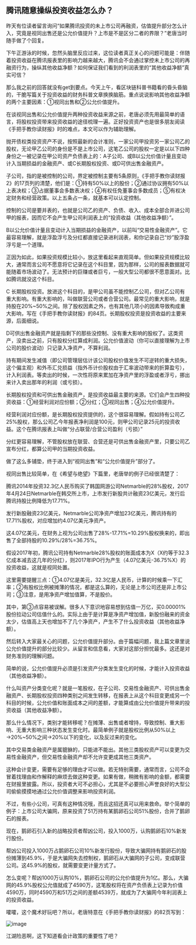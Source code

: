 ## 腾讯随意操纵投资收益怎么办？
昨天有位读者留言询问“如果腾讯投资的未上市公司再融资，估值提升部分怎么计入，究竟是视同出售还是公允价值提升？上市是不是区分二者的界限？”老唐当时随手做了个回复。

 

下午正游泳的时候，忽然头脑里反应过来，这位读者真正关心的问题可能是：伴随着投资收益在腾讯报表里的影响力越来越大，腾讯会不会通过掌控未上市公司的再融资行为，操纵其他收益净额？如何保证我们看到的利润表里的“其他收益净额”真实可信？

 

那么我之前的回答就没有get到要点。今天上午，看区块链科普书籍看的昏头昏脑的，干脆写篇关于投资收益的财务科普文章换换脑筋。重点说说影响其他收益净额的两个主要因素：①视同出售和②公允价值提升。

 

在谈视同出售和公允价值提升两种投资收益来源之前，老唐必须先用最简单的语言，将股权投资带来投资收益的途径梳理一遍。正好投资资产也是很多朋友阅读《手把手教你读财报》时的难点，本文可以作为辅助理解。

 

抛开债权类投资资产不说，按照最新的会计准则，一家公司甲投资另一家公司乙的股权，无论甲乙公司的身份是不是上市公司，这笔乙公司的股权一定是以以下四种身份之一被记录在甲公司资产负债表上的：A子公司、或B以公允价值计量且变动计入当期损益的金融资产、或C长期股权投资、或D可供出售金融资产。

 

子公司，指的是被控制的公司，界定被控制主要有5条原则，《手把手教你读财报2》的17页列的清楚，他们是：①持有50%以上的股份；②通过协议拥有50%以上表决权；③占据董事会多数表决权；④有权任免董事会多数成员；⑤有权决定财务和经营政策。以上五条占一条，就基本可以认定控制。

 

控制的公司是要并表的，也就是公司乙的资产、负债、收入、成本全部合并进公司甲的报表，因而它不会产生甲公司利润表上的“投资收益（其他收益净额）”。

 

B以公允价值计量且变动计入当期损益的金融资产，以前叫“交易性金融资产”。它最容易理解，就是浮盈浮亏及分红都直接记录进利润表，和你记录自己“炒”股浮盈浮亏是一个道理。

 

正因为如此，如果投资规模比较小，放这里看起来直观简单。但如果投资规模比较大，通常而言公司不愿意将它记录在这个科目里，因为那样，公司的报表数据就可能随着市场波动了。无法预计的巨赚或者巨亏，一般大型公司都很不愿意面对。比如腾讯就没这个科目。

 

C 长期股权投资。放进这个科目的，是甲公司虽不能控制乙公司，但对乙公司有重大影响。有重大影响的，叫做联营公司或者合营公司。最常见的重大影响，就是持股在20%~50%之间。除了股权因素之外，也有其他几项小的因素导致构成重大影响，写在《手把手教你读财报》的84页。长期股权投资是投资收益的主要来源，后面细说。

 

D可供出售金融资产就是指剩下的那些没控制、没有重大影响的股权了。这类资产，没卖出之前，只有股权分红算成利润。公允价值波动（你可以直接理解为上市公司的股价波动）只记录入净资产，不算利润。

 

持有期间发生减值（即公司管理层估计该公司股权价值发生不可逆转的重大损失，这个偏主观）和外币汇兑损益（指外币计价股权由于汇率波动带来的折算盈亏），计入利润表。等卖出的时候，一次性将原来累加在净资产里的浮盈或者浮亏，挪出来计入卖出那年的利润（或亏损）。

 

长期股权投资和可供出售金融资产，是投资收益最主要的来源。它们会产生四种投资收益：①经营利润对应份额；②分红；③视同出售；④公允价值提升。

 

经营利润对应份额，是长期股权投资提供的，这个很容易理解。假如持有公司乙25%股权，那么公司乙今年报表净利润是100元，则甲公司记录25元的投资收益。这个在腾讯报表上叫做“分占联营/合营公司盈利（亏损）”

 

分红更容易理解，不管股权放在联营、合营还是可供出售金融资产里，只要公司乙宣布分红，都算公司甲的当期投资收益。

 

做了这么多铺垫，终于进入到“视同出售”和“公允价值提升”部分了。

 

视同出售比较简单，在《希望与绝望》下篇里，老唐举的例子已经很清楚了：

腾讯2014年投资32.3亿人民币购买了韩国网游公司Netmarble的28%股权，2017年4月24日Netmarble在韩交所上市，上市发行新股共计融资23亿美元，发行后腾讯持股比例降低为17.71%。

 

发行新股融资23亿美元，Netmarble公司净资产增加23亿美元，腾讯持有的17.71%股权，对应增加约4.07亿美元净资产。



这4.07亿美元，在财务上视为公司出售了28%-17.71%=10.29%股权换来的，即出售了全部持股的10.29%/28%=36.75%。

 

假设2017年初，腾讯公司持有Netmarble28%股权的账面成本为X（X约等于32.3亿成本减去这几年的分红），则2017年IPO行为产生（4.07亿美元-36.75%X）的投资收益，这就是视同处置。

 

这里需要提醒三点：①4.07亿是美元，32.3亿是人民币，计算的时候乘一下汇率；②有股权比例被摊薄的情况，都是这么算的，无论是上市公司还是非上市公司；③注意，是用净资产增加值算，不是股价。

 

其中，第③点容易被误解。很多人下意识地容易想到估值一万亿，买0.00001%股份拉动公司估值什么的。实际上由于是计算是净资产增加值，新股份融来的资金太少，估值高上天也增加不了几个净资产，产生不了什么投资收益（其他收益净额）。

 

然后转入大家最关心的问题，公允价值提升部分。由于篇幅问题，我上篇文章里说公允价值提升的部分比较少。从留言和信息看，大家对这部分担忧最多。这还是对财务准则的理解问题。

 

简单的说，公允价值提升必须是引发资产分类发生变化的时候，才能计入投资收益（其他收益净额）。

 

什么叫资产分类变化呢？就是一笔股权，在子公司、交易性金融资产、可供出售金融资产、长期股权投资四种类别之间发生转移，在报表上从这个科目变更成另一个科目的时候，公允价值和账面成本之间的差额，才能算成由公允价值提升带来的投资收益（其他收益净额）。

 

那么什么情况下，类别才能转移呢？在摊薄、出售或者增持，导致控制、重大影响、无重大影响三种状态发生变化时。最简单例子就是股权比例从50%以上→20%~50%之间→20%以下的变化，以及反过来的变化。

 

其中交易类金融资产是属貔貅的，只能进不能出。其他三类股权资产可以变更为交易性金融资产，但交易性金融资产却不允许变更成其他三类资产。

 

这种会计变更，需要有足够的理由才可以做。若无特别需要，通常而言，公司不会冒着找理由和作解释的麻烦去做这种变更。如果有做，稍微有影响的金额，都需要在财报里披露。所以，投资者大可不必担心，尤其是不必要担心声誉良好的大型公司偷偷摸摸地通过公允价值调整来影响投资利润。

 

不过，有些小公司，可真有这种情况哦，而且这招还真可以用来救命。举个简单的例子：上市公司大骗网，原来投资了51万持有某鹅卵石公司51%股份，合并了鹅卵石的报表。



现在，鹅卵石引入新的战略投资者帮凶公司，投入1000万，认购鹅卵石10%新发行股份。



帮凶公司投入1000万占鹅卵石公司10%新发行股份，导致大骗网持有鹅卵石的股份摊薄到45.9%，于是大骗网失去控制权，鹅卵石从大骗网的子公司，变成联营公司。这45.9%的股权，就需要变更计量方式了。

 

怎么变呢？帮凶1000万认购10%，鹅卵石公司的公允价值提升为1亿。那么，大骗网的45.9%股权公允值就成了4590万，这笔股权将在资产负债表上记录为价值4590万，同时4590万和51万之间的差额4539万，就成为了大骗网今年利润表上的投资收益。

 

嚯嚯，这个魔术好玩吧？所以，老唐特意在《手把手教你读财报》的82页写到：

![image](https://github.com/fengyumozhu/tsf/assets/6201828/0a37b31c-2ce4-4211-b25b-92c15cf0ac0d)


江湖险恶啊，这下知道看会计政策的重要性了吧？
